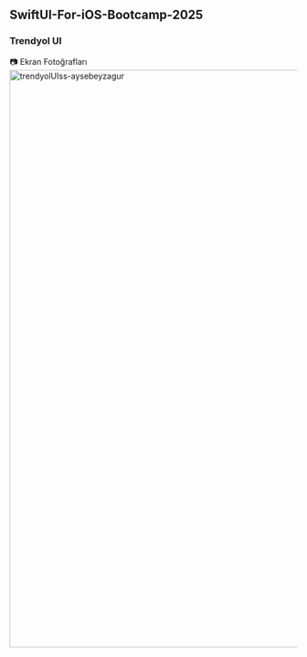 ## SwiftUI-For-iOS-Bootcamp-2025

### Trendyol UI
📷 Ekran Fotoğrafları
<img width="532" height="1011" alt="trendyolUIss-aysebeyzagur" src="https://github.com/user-attachments/assets/61b4fcd6-d77b-456a-a51b-94d7b612e108" />
